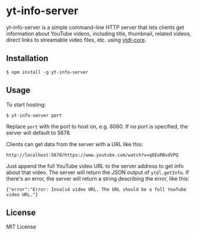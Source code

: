 # yt-info-server 
yt-info-server is a simple command-line HTTP server that lets clients get information about
YouTube videos, including title, thumbnail, related videos, direct links to
streamable video files, etc. using [ytdl-core](https://www.npmjs.com/package/ytdl-core).
## Installation
``$ npm install -g yt-info-server``
## Usage
To start hosting:

`$ yt-info-server port`

Replace `port` with the port to host on, e.g. 8080. If no port is specified,
the server will default to 5678.

Clients can get data from the server with a URL like this:

``http://localhost:5678/https://www.youtube.com/watch?v=q6EoRBvdVPQ``

Just append the full YouTube video URL to the server address to get info about
that video. The server will return the JSON output of ``ytdl.getInfo``. If
there's an error, the server will return a string describing the error, like this:

``{"error":"Error: Invalid video URL. The URL should be a full YouTube video URL."}``


## License
MIT License


